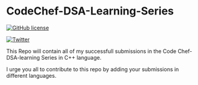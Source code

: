 # CodeChef-DSA-Learning-Series
[![GitHub license](https://img.shields.io/github/license/themohitpapneja/CodeChef-DSA-Learning-Series)](https://github.com/themohitpapneja/CodeChef-DSA-Learning-Series/blob/master/LICENSE)

<a href="https://twitter.com/intent/tweet?text=Wow:&url=https%3A%2F%2Fgithub.com%2Fthemohitpapneja%2FCodeChef-DSA-Learning-Series"><img alt="Twitter" src="https://img.shields.io/twitter/url?style=social&url=https%3A%2F%2Fgithub.com%2Fthemohitpapneja%2FCodeChef-DSA-Learning-Series"></a>

This Repo will contain all of my successfull submissions in the Code Chef-DSA-learning Series in C++ language.

I urge you all to contribute to this repo by adding your submissions in different languages.

